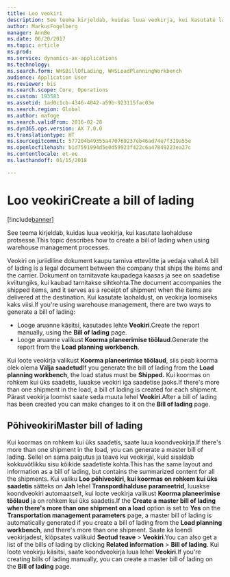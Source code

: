 ```yaml
---
title: Loo veokiri
description: See teema kirjeldab, kuidas luua veokirja, kui kasutate laohalduse protsesse.
author: MarkusFogelberg
manager: AnnBe
ms.date: 06/20/2017
ms.topic: article
ms.prod: 
ms.service: dynamics-ax-applications
ms.technology: 
ms.search.form: WHSBillOfLading, WHSLoadPlanningWorkbench
audience: Application User
ms.reviewer: bis
ms.search.scope: Core, Operations
ms.custom: 193583
ms.assetid: 1ad0c1cb-4346-4042-a59b-923115fac03e
ms.search.region: Global
ms.author: mafoge
ms.search.validFrom: 2016-02-28
ms.dyn365.ops.version: AX 7.0.0
ms.translationtype: HT
ms.sourcegitcommit: 577204b49355a470769237eb46ad74e7f319a55e
ms.openlocfilehash: b1d7591994d5e0d59923f422c6a47849223ea27c
ms.contentlocale: et-ee
ms.lasthandoff: 01/15/2018

---
```


# <a name="create-a-bill-of-lading"></a><span data-ttu-id="c4923-103">Loo veokiri</span><span class="sxs-lookup"><span data-stu-id="c4923-103">Create a bill of lading</span></span>

[!include[banner](../includes/banner.md)]


<span data-ttu-id="c4923-104">See teema kirjeldab, kuidas luua veokirja, kui kasutate laohalduse protsesse.</span><span class="sxs-lookup"><span data-stu-id="c4923-104">This topic describes how to create a bill of lading when using warehouse management processes.</span></span>  

<span data-ttu-id="c4923-105">Veokiri on juriidiline dokument kaupu tarniva ettevõtte ja vedaja vahel.</span><span class="sxs-lookup"><span data-stu-id="c4923-105">A bill of lading is a legal document between the company that ships the items and the carrier.</span></span> <span data-ttu-id="c4923-106">Dokument on tarnitavate kaupadega kaasas ja see on saadetise kviitungiks, kui kaubad tarnitakse sihtkohta.</span><span class="sxs-lookup"><span data-stu-id="c4923-106">The document accompanies the shipped items, and it serves as a receipt of shipment when the items are delivered at the destination.</span></span> <span data-ttu-id="c4923-107">Kui kasutate laohaldust, on veokirja loomiseks kaks viisi.</span><span class="sxs-lookup"><span data-stu-id="c4923-107">If you're using warehouse management, there are two ways to generate a bill of lading:</span></span>

  -   <span data-ttu-id="c4923-108">Looge aruanne käsitsi, kasutades lehte **Veokiri**.</span><span class="sxs-lookup"><span data-stu-id="c4923-108">Create the report manually, using the **Bill of lading** page.</span></span>
  -   <span data-ttu-id="c4923-109">Looge aruanne valikust **Koorma planeerimise töölaud**.</span><span class="sxs-lookup"><span data-stu-id="c4923-109">Generate the report from the **Load planning workbench**.</span></span>

<span data-ttu-id="c4923-110">Kui loote veokirja valikust **Koorma planeerimise töölaud**, siis peab koorma olek olema **Välja saadetud**</span><span class="sxs-lookup"><span data-stu-id="c4923-110">If you generate the bill of lading from the **Load planning workbench**, the load status must be **Shipped.**</span></span> <span data-ttu-id="c4923-111">Kui koormas on rohkem kui üks saadetis, luuakse veokiri iga saadetise jaoks.</span><span class="sxs-lookup"><span data-stu-id="c4923-111">If there's more than one shipment in the load, a bill of lading is created for each shipment.</span></span> <span data-ttu-id="c4923-112">Pärast veokirja loomist saate seda muuta lehel **Veokiri**.</span><span class="sxs-lookup"><span data-stu-id="c4923-112">After a bill of lading has been created you can make changes to it on the **Bill of lading** page.</span></span>

## <a name="master-bill-of-lading"></a><span data-ttu-id="c4923-113">Põhiveokiri</span><span class="sxs-lookup"><span data-stu-id="c4923-113">Master bill of lading</span></span>
<span data-ttu-id="c4923-114">Kui koormas on rohkem kui üks saadetis, saate luua koondveokirja.</span><span class="sxs-lookup"><span data-stu-id="c4923-114">If there's more than one shipment in the load, you can generate a master bill of lading.</span></span> <span data-ttu-id="c4923-115">Sellel on sama paigutus ja teave kui veokirjal, kuid sisaldab kokkuvõtlikku sisu kõikide saadetiste kohta.</span><span class="sxs-lookup"><span data-stu-id="c4923-115">This has the same layout and information as a bill of lading, but contains the summarized content for all the shipments.</span></span> <span data-ttu-id="c4923-116">Kui valiku **Loo põhiveokiri, kui koormas on rohkem kui üks saadetis** sätteks on **Jah** lehel **Transpordihalduse parameetrid**, luuakse koondveokiri automaatselt, kui loote veokirja valikust **Koorma planeerimise töölaud** ja on rohkem kui üks saadetis.</span><span class="sxs-lookup"><span data-stu-id="c4923-116">If the **Create a master bill of lading when there's more than one shipment on a load** option is set to **Yes** on the **Transportation management parameters** page, a master bill of lading is automatically generated if you create a bill of lading from the **Load planning workbench**, and there's more than one shipment.</span></span> <span data-ttu-id="c4923-117">Saate ka loendi veokirjadest, klõpsates valikuid **Seotud teave** &gt; **Veokiri**.</span><span class="sxs-lookup"><span data-stu-id="c4923-117">You can also get a list of the bills of lading by clicking **Related information** &gt; **Bill of lading**.</span></span> <span data-ttu-id="c4923-118">Kui loote veokirju käsitsi, saate koondveokirja luua lehel **Veokiri**.</span><span class="sxs-lookup"><span data-stu-id="c4923-118">If you're creating bills of lading manually, you can create a master bill of lading on the **Bill of lading** page.</span></span>




